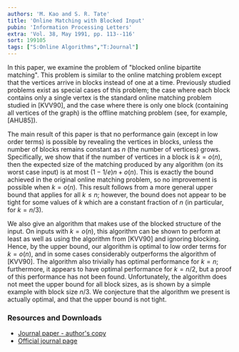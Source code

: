 ```yaml
---
authors: 'M. Kao and S. R. Tate'
title: 'Online Matching with Blocked Input'
pubin: 'Information Processing Letters'
extra: 'Vol. 38, May 1991, pp. 113--116'
sort: 199105
tags: ["S:Online Algorithms","T:Journal"]
---
```


In this paper, we examine the problem of "blocked online bipartite matching".
This problem is similar to the online matching problem except that the
vertices arrive in blocks instead of one at a time.  Previously studied
problems exist as special cases of this problem;  the case where each
block contains only a single vertex is the standard online matching problem
studied in [KVV90],
and the case where there is only one block (containing all vertices
of the graph) is the offline matching problem (see, for example, [AHU85]).

The main result of this paper is that no performance gain (except in
low order terms) is possible by revealing the vertices in blocks,
unless the number of blocks remains constant as $n$ (the number of
vertices) grows.  Specifically, we show that if the number of vertices
in a block is $k=o(n)$, then the expected size of the matching
produced by any algorithm (on its worst case input) is at most
$(1-1/e)n + o(n)$.  This is exactly the bound achieved in the original
online matching problem, so no improvement is possible when $k=o(n)$.
This result follows from a more general upper bound that applies for
all $k \leq n$; however, the bound does not appear to be tight for
some values of $k$ which are a constant fraction of $n$ (in
particular, for $k=n/3$).

We also give an algorithm that makes use of the blocked structure of
the input.  On inputs with $k=o(n)$, this algorithm can be shown to
perform at least as well as using the algorithm from [KVV90] and
ignoring blocking. Hence, by the upper bound, our algorithm is optimal
to low order terms for $k=o(n)$, and in some cases considerably
outperforms the algorithm of [KVV90].  The algorithm also trivially
has optimal performance for $k=n$; furthermore, it appears to have
optimal performance for $k=n/2$, but a proof of this performance has
not been found.  Unfortunately, the algorithm does not meet the upper
bound for all block sizes, as is shown by a simple example with block
size $n/3$.  We conjecture that the algorithm we present is actually
optimal, and that the upper bound is not tight.


### Resources and Downloads

* [Journal paper - author's copy](/publications/1991-OnlineMatching.pdf)
* [Official journal page](https://doi.org/10.1016/0020-0190(91)90231-6)

